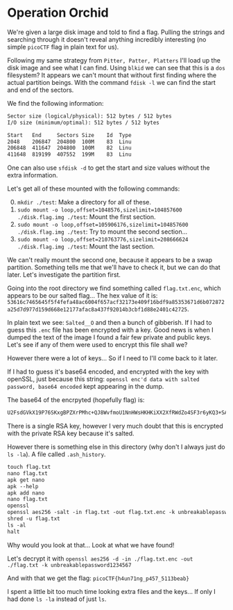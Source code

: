 # Operation Orchid

We're given a large disk image and told to find a flag. Pulling the strings and searching through it doesn't reveal anything incredibly interesting (no simple `picoCTF` flag in plain text for us).

Following my same strategy from `Pitter, Patter, Platters` I'll load up the disk image and see what I can find. Using `blkid` we can see that this is a `dos` filesystem? It appears we can't mount that without first finding where the actual partition beings. With the command `fdisk -l` we can find the start and end of the sectors.

We find the following information:

```txt
Sector size (logical/physical): 512 bytes / 512 bytes
I/O size (minimum/optimal): 512 bytes / 512 bytes

Start   End     Sectors Size    Id  Type
2048    206847  204800  100M    83  Linu
206848  411647  204800  100M    82  Linu
411648  819199  407552  199M    83  Linu
```

One can also use `sfdisk -d` to get the start and size values without the extra information.

Let's get all of these mounted with the following commands:

0. `mkdir ./test`: Make a directory for all of these.
1. `sudo mount -o loop,offset=1048576,sizelimit=104857600 ./disk.flag.img ./test`: Mount the first section.
2. `sudo mount -o loop,offset=105906176,sizelimit=104857600 ./disk.flag.img ./test`: Try to mount the second section...
3. `sudo mount -o loop,offset=210763776,sizelimit=208666624 ./disk.flag.img ./test`: Mount the last section.

We can't really mount the second one, because it appears to be a swap partition. Something tells me that we'll have to check it, but we can do that later. Let's investigate the partition first.

Going into the root directory we find something called `flag.txt.enc`, which appears to be our salted flag... The hex value of it is: `53616c7465645f5f4fefa48ac6004f657acf32173e409f16bdf9a85353671d6b072872a25d7d977d159d668e12177afac8a437f92014b3cbf1d88e2401c42725`.

In plain text we see: `Salted__O` and then a bunch of gibberish. If I had to guess this `.enc` file has been encrypted with a key. Good news is when I dumped the text of the image I found a fair few private and public keys. Let's see if any of them were used to encrypt this file shall we?

However there were a lot of keys... So if I need to I'll come back to it later.

If I had to guess it's base64 encoded, and encrypted with the key with openSSL, just because this string: `openssl enc'd data with salted password, base64 encoded` kept appearing in the dump.

The base64 of the encrpyted (hopefully flag) is:

```txt
U2FsdGVkX19P76SKxgBPZXrPMhc+QJ8WvfmoU1NnHWsHKHKiXX2XfRWdZo4SF3r6yKQ3+SAUs8vx2I4kAcQnJQ==
```

There is a single RSA key, however I very much doubt that this is encrypted with the private RSA key because it's salted.

However there is something else in this directory (why don't I always just do `ls -la`). A file called `.ash_history`.

```txt
touch flag.txt
nano flag.txt 
apk get nano
apk --help
apk add nano
nano flag.txt 
openssl
openssl aes256 -salt -in flag.txt -out flag.txt.enc -k unbreakablepassword1234567
shred -u flag.txt
ls -al
halt
```

Why would you look at that... Look at what we have found!

Let's decrypt it with `openssl aes256 -d -in ./flag.txt.enc -out ./flag.txt -k unbreakablepassword1234567`

And with that we get the flag: `picoCTF{h4un71ng_p457_5113beab}`

I spent a little bit too much time looking extra files and the keys... If only I had done `ls -la` instead of just `ls`.
